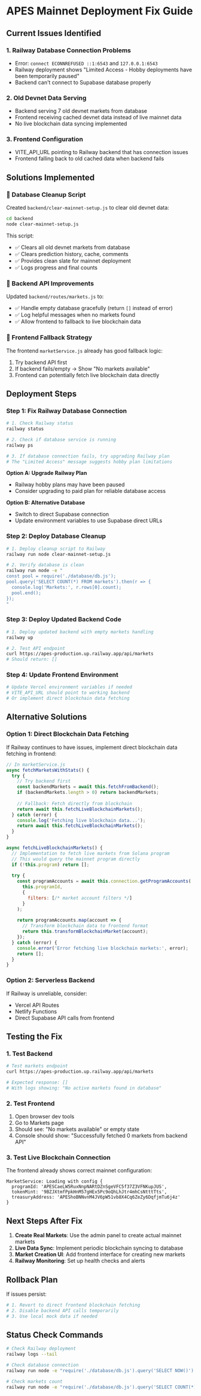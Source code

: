 # APES Mainnet Deployment Fix Guide

## Current Issues Identified

### 1. Railway Database Connection Problems
- Error: `connect ECONNREFUSED ::1:6543` and `127.0.0.1:6543`
- Railway deployment shows "Limited Access - Hobby deployments have been temporarily paused"
- Backend can't connect to Supabase database properly

### 2. Old Devnet Data Serving
- Backend serving 7 old devnet markets from database
- Frontend receiving cached devnet data instead of live mainnet data
- No live blockchain data syncing implemented

### 3. Frontend Configuration
- VITE_API_URL pointing to Railway backend that has connection issues
- Frontend falling back to old cached data when backend fails

## Solutions Implemented

### 🧹 Database Cleanup Script
Created `backend/clear-mainnet-setup.js` to clear old devnet data:

```bash
cd backend
node clear-mainnet-setup.js
```

This script:
- ✅ Clears all old devnet markets from database
- ✅ Clears prediction history, cache, comments
- ✅ Provides clean slate for mainnet deployment
- ✅ Logs progress and final counts

### 🔧 Backend API Improvements
Updated `backend/routes/markets.js` to:
- ✅ Handle empty database gracefully (return `[]` instead of error)
- ✅ Log helpful messages when no markets found
- ✅ Allow frontend to fallback to live blockchain data

### 📱 Frontend Fallback Strategy
The frontend `marketService.js` already has good fallback logic:
1. Try backend API first
2. If backend fails/empty → Show "No markets available" 
3. Frontend can potentially fetch live blockchain data directly

## Deployment Steps

### Step 1: Fix Railway Database Connection

```bash
# 1. Check Railway status
railway status

# 2. Check if database service is running
railway ps

# 3. If database connection fails, try upgrading Railway plan
# The "Limited Access" message suggests hobby plan limitations
```

**Option A: Upgrade Railway Plan**
- Railway hobby plans may have been paused
- Consider upgrading to paid plan for reliable database access

**Option B: Alternative Database**
- Switch to direct Supabase connection
- Update environment variables to use Supabase direct URLs

### Step 2: Deploy Database Cleanup

```bash
# 1. Deploy cleanup script to Railway
railway run node clear-mainnet-setup.js

# 2. Verify database is clean
railway run node -e "
const pool = require('./database/db.js');
pool.query('SELECT COUNT(*) FROM markets').then(r => {
  console.log('Markets:', r.rows[0].count);
  pool.end();
});
"
```

### Step 3: Deploy Updated Backend Code

```bash
# 1. Deploy updated backend with empty markets handling
railway up

# 2. Test API endpoint
curl https://apes-production.up.railway.app/api/markets
# Should return: []
```

### Step 4: Update Frontend Environment

```bash
# Update Vercel environment variables if needed
# VITE_API_URL should point to working backend
# Or implement direct blockchain data fetching
```

## Alternative Solutions

### Option 1: Direct Blockchain Data Fetching
If Railway continues to have issues, implement direct blockchain data fetching in frontend:

```javascript
// In marketService.js
async fetchMarketsWithStats() {
  try {
    // Try backend first
    const backendMarkets = await this.fetchFromBackend();
    if (backendMarkets.length > 0) return backendMarkets;
    
    // Fallback: Fetch directly from blockchain
    return await this.fetchLiveBlockchainMarkets();
  } catch (error) {
    console.log('Fetching live blockchain data...');
    return await this.fetchLiveBlockchainMarkets();
  }
}

async fetchLiveBlockchainMarkets() {
  // Implementation to fetch live markets from Solana program
  // This would query the mainnet program directly
  if (!this.program) return [];
  
  try {
    const programAccounts = await this.connection.getProgramAccounts(
      this.programId,
      {
        filters: [/* market account filters */]
      }
    );
    
    return programAccounts.map(account => {
      // Transform blockchain data to frontend format
      return this.transformBlockchainMarket(account);
    });
  } catch (error) {
    console.error('Error fetching live blockchain markets:', error);
    return [];
  }
}
```

### Option 2: Serverless Backend
If Railway is unreliable, consider:
- Vercel API Routes
- Netlify Functions
- Direct Supabase API calls from frontend

## Testing the Fix

### 1. Test Backend
```bash
# Test markets endpoint
curl https://apes-production.up.railway.app/api/markets

# Expected response: []
# With logs showing: "No active markets found in database"
```

### 2. Test Frontend
1. Open browser dev tools
2. Go to Markets page
3. Should see: "No markets available" or empty state
4. Console should show: "Successfully fetched 0 markets from backend API"

### 3. Test Live Blockchain Connection
The frontend already shows correct mainnet configuration:
```
MarketService: Loading with config {
  programId: 'APESCaeLW5RuxNnpNARtDZnSgeVFC5f37Z3VFNKupJUS',
  tokenMint: '9BZJXtmfPpkHnM57gHEx5Pc9oQhLhJtr4mhCsNtttTts',
  treasuryAddress: 'APEShoBNNvnM4JV6pW51vb8X4Cq6ZeZy6DqfjmTu6j4z'
}
```

## Next Steps After Fix

1. **Create Real Markets**: Use the admin panel to create actual mainnet markets
2. **Live Data Sync**: Implement periodic blockchain syncing to database
3. **Market Creation UI**: Add frontend interface for creating new markets
4. **Railway Monitoring**: Set up health checks and alerts

## Rollback Plan

If issues persist:
```bash
# 1. Revert to direct frontend blockchain fetching
# 2. Disable backend API calls temporarily
# 3. Use local mock data if needed
```

## Status Check Commands

```bash
# Check Railway deployment
railway logs --tail

# Check database connection
railway run node -e "require('./database/db.js').query('SELECT NOW()').then(console.log)"

# Check markets count
railway run node -e "require('./database/db.js').query('SELECT COUNT(*) FROM markets').then(r => console.log('Markets:', r.rows[0].count))"
``` 